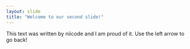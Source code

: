 ```yaml
---
layout: slide
title: "Welcome to our second slide!"
---
```

This text was written by niicode and I am proud of it.
Use the left arrow to go back!
